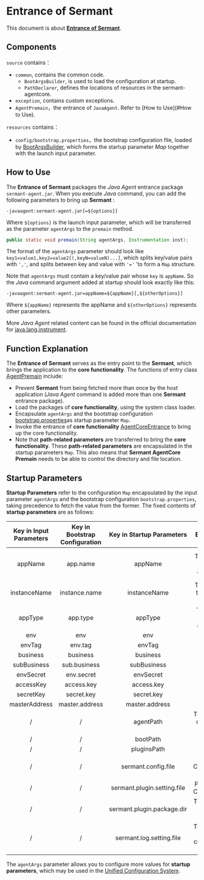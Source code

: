 # Entrance of Sermant

This document is about [**Entrance of Sermant**](https://github.com/huaweicloud/Sermant/tree/develop/sermant-agentcore/sermant-agentcore-premain).

## Components

`source` contains：

- `common`, contains the common code.
  - `BootArgsBuilder`, is used to load the configuration at startup.
  - `PathDeclarer`, defines the locations of resources in the sermant-agentcore.
- `exception`, contains custom exceptions.
- `AgentPremain`，the entrance of `JavaAgent`. Refer to [How to Use](#How to Use).

`resources` contains：

- `config/bootstrap.properties`，the bootstrap configuration file, loaded by [BootArgsBuilder](https://github.com/huaweicloud/Sermant/tree/develop/sermant-agentcore/sermant-agentcore-premain/src/main/java/com/huawei/sermant/premain/common/BootArgsBuilder.java), which forms the startup parameter *Map* together with the launch input parameter.

## **How to Use**

The **Entrance of Sermant** packages the *Java Agent* entrance package `sermant-agent.jar`. When you execute *Java* command, you can add the following parameters to bring up **Sermant** :

```shell
-javaagent:sermant-agent.jar[=${options}]
```

Where `${options}` is the launch input parameter, which will be transferred as the parameter `agentArgs` to the `premain` method.

```java
public static void premain(String agentArgs, Instrumentation inst);
```

The format of the `agentArgs` parameter should look like `key1=value1,key2=value2[(,keyN=valueN)...]`, which splits key/value pairs with `','`, and splits between key and value with `'='` 'to form a `Map` structure.

Note that `agentArgs` must contain a key/value pair whose `key` is `appName`. So the *Java* command argument added at startup should look exactly like this:

```shell
-javaagent:sermant-agent.jar=appName=${appName}[,${otherOptions}]
```

Where `${appName}` represents the appName and `${otherOptions}` represents other parameters.

More *Java Agent* related content can be found in the official documentation for [java.lang.instrument](https://docs.oracle.com/javase/8/docs/api/java/lang/instrument/package-summary.html).

## Function Explanation

The **Entrance of Sermant** serves as the entry point to the **Sermant**, which brings the application to the **core functionality**. The functions of entry class [AgentPremain](https://github.com/huaweicloud/Sermant/tree/develop/sermant-agentcore/sermant-agentcore-premain/src/main/java/com/huawei/sermant/premain/AgentPremain.java) include:

- Prevent **Sermant** from being fetched more than once by the host application (*Java Agent* command is added more than one **Sermant** entrance package).
- Load the packages of **core functionality**, using the system class loader.
- Encapsulate `agentArgs` and the bootstrap configuration [bootstrap.properties](https://github.com/huaweicloud/Sermant/tree/develop/sermant-agentcore/sermant-agentcore-config/config/bootstrap.properties)as startup parameter `Map`.
- Invoke the entrance of **core functionality** [AgentCoreEntrance](https://github.com/huaweicloud/Sermant/tree/develop/sermant-agentcore/sermant-agentcore-core/src/main/java/com/huaweicloud/sermant/core/AgentCoreEntrance.java) to bring up the core functionality.
- Note that **path-related parameters** are transferred to bring the **core functionality**. These **path-related parameters** are encapsulated in the startup parameters `Map`. This also means that **Sermant AgentCore Premain** needs to be able to control the directory and file location.

## Startup Parameters

**Startup Parameters** refer to the configuration `Map` encapsulated by the input parameter `agentArgs` and the bootstrap configuration `bootstrap.properties`, taking precedence to fetch the value from the former. The fixed contents of **startup parameters** are as follows:

|Key in Input Parameters|Key in Bootstrap Configuration|Key in Startup Parameters|Explanation|Default Value|NotNull|Notes|
|:-:|:-:|:-:|:-:|:-:|:-:|:-:|
|appName|app.name|appName|The name of host application|/|True|Must present in startup parameters|
|instanceName|instance.name|instanceName|The name of the specific instance|default|True|/|
|appType|app.type|appType|The type of host application|0|True|/|
|env|env|env|/|/|False|/|
|envTag|env.tag|envTag|/|/|False|/|
|business|business|business|/|/|False|/|
|subBusiness|sub.business|subBusiness|/|/|False|/|
|envSecret|env.secret|envSecret|/|/|False|/|
|accessKey|access.key|access.key|/|/|False|/|
|secretKey|secret.key|secret.key|/|/|False|/|
|masterAddress|master.address|master.address|/|/|False|/|
|/|/|agentPath|The directory of Entrance package|The directory of Entrance package|True|No need to configure|
|/|/|bootPath|/|/|True|Deprecated|
|/|/|pluginsPath|/|/|True|Deprecated|
|/|/|sermant.config.file|Unified Configuration File|Unified Configuration File|True|No need to configure|
|/|/|sermant.plugin.setting.file|Plugin Setup Configuration|Plugin Setup Configuration|True|No need to configure|
|/|/|sermant.plugin.package.dir|The directory of plugin package|The directory of plugin package|True|No need to configure|
|/|/|sermant.log.setting.file|The directory of log configuration file|The directory of log configuration file|True|No need to configure|

The `agentArgs` parameter allows you to configure more values for **startup parameters**, which may be used in the [Unified Configuration System](agentcore.md#Unified-Configuration-System).
